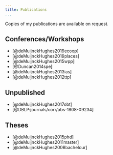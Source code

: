 ```yaml
---
title: Publications
...
```


Copies of my publications are available on request.

## Conferences/Workshops

+ [@deMuijnckHughes2019ecoop]
+ [@deMuijnckHughes2019places]
+ [@deMuijnckHughes2015wpp]
+ [@Duncan2014spe]
+ [@deMuijnckHughes2013ias]
+ [@deMuijnckHughes2012ttp]

## Unpublished

+ [@deMuijnckHughes2017obt]
+ [@DBLP:journals/corr/abs-1808-09234]

## Theses

+ [@deMuijnckHughes2015phd]
+ [@deMuijnckHughes2011master]
+ [@deMuijnckHughes2008bachelour]
